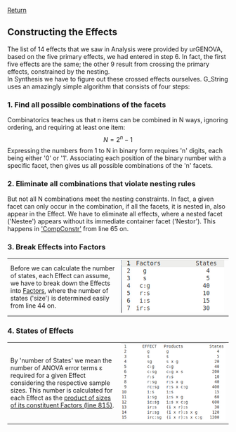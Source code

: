 [Return](professionals.md)

## Constructing the Effects ##
The list of 14 effects that we saw in Analysis were provided by urGENOVA, based on the five primary effects, we had entered in step 6. In fact, the first five effects are the same; the other 9 result from crossing the primary effects, constrained by the nesting.<br>
In Synthesis we have to figure out these crossed effects ourselves. G_String uses an amazingly simple algorithm that consists of four steps:
### 1. Find all possible combinations of the facets ###
Combinatorics teaches us that n items  can be combined in N ways, ignoring ordering, and requiring at least one item: $$N = 2^{n}-1$$ Expressing the numbers from 1 to N in binary form requires 'n' digits, each being either '0' or '1'. Associating each position of the binary number with a specific facet, then gives us all possible combinations of the 'n' facets.
### 2. Eliminate all combinations that violate nesting rules ###
But not all N combinations meet the nesting constraints. In fact, a given facet can only occur in the combination, if all the facets, it is nested in, also appear in the Effect. We have to eliminate all effects, where a nested facet ('Nestee') appears without its immediate container facet ('Nestor'). This happens in ['CompConstr'](../workbench/GS_L/src/utilities/CompConstrct.java) from line 65 on.
### 3. Break Effects into Factors ###
<table><tr><td width = "50%">
Before we can calculate the number of states, each Effect can assume, we have to break down the Effects
into <a href = "../workbench/GS_L/src/utilities/Factor.java">Factors</a>, where the number of states ('size') is determined easily from line 44 on.
</td><td><img src= "img/factors.png"></td></tr></table>

### 4. States of Effects ###
<table><tr><td width = "50%">
By 'number of States' we mean the number of ANOVA error terms &epsilon; required for a given Effect considering the respective sample sizes. This number is calculated for each Effect as the <a href = "../workbench/GS_L/src/model/SampleSizeTree.java"> product of sizes of its constituent Factors (line 815)</a>.
 
</td><td><img src= "img/effects.png"></tr></table>
